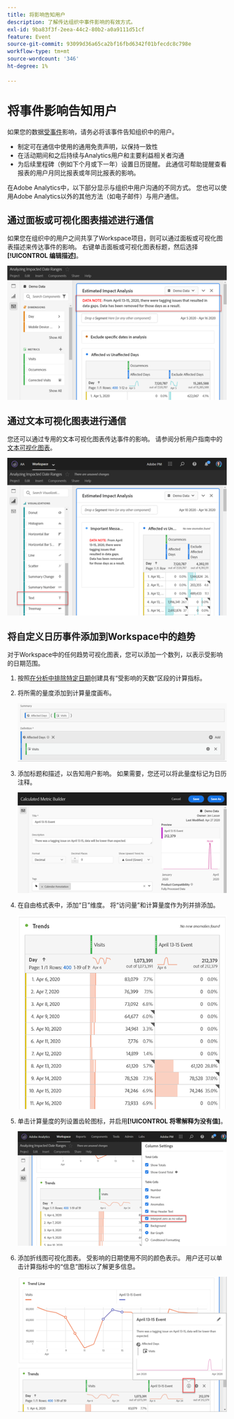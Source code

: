 ```yaml
---
title: 将影响告知用户
description: 了解传达组织中事件影响的有效方式。
exl-id: 9ba83f3f-2eea-44c2-80b2-a0a9111d51cf
feature: Event
source-git-commit: 93099d36a65ca2bf16fbd6342f01bfecdc8c798e
workflow-type: tm+mt
source-wordcount: '346'
ht-degree: 1%

---
```


# 将事件影响告知用户

如果您的数据[受事件](overview.md)影响，请务必将该事件告知组织中的用户。

* 制定可在通信中使用的通用免责声明，以保持一致性
* 在活动期间和之后持续与Analytics用户和主要利益相关者沟通
* 为后续里程碑（例如下个月或下一年）设置日历提醒。 此通信可帮助提醒查看报表的用户月同比报表或年同比报表的影响。

在Adobe Analytics中，以下部分显示与组织中用户沟通的不同方式。 您也可以使用Adobe Analytics以外的其他方法（如电子邮件）与用户通信。

## 通过面板或可视化图表描述进行通信

如果您在组织中的用户之间共享了Workspace项目，则可以通过面板或可视化图表描述来传达事件的影响。 右键单击面板或可视化图表标题，然后选择&#x200B;**[!UICONTROL 编辑描述]**。

![面板说明](assets/panel_description.png)

## 通过文本可视化图表进行通信

您还可以通过专用的文本可视化图表传达事件的影响。 请参阅分析用户指南中的[文本可视化图表](/help/analyze/analysis-workspace/visualizations/text.md)。

![文本可视化图表](assets/text_visualization.png)

## 将自定义日历事件添加到Workspace中的趋势

对于Workspace中的任何趋势可视化图表，您可以添加一个数列，以表示受影响的日期范围。

1. 按照[在分析中排除特定日期](segments.md)创建具有“受影响的天数”区段的计算指标。
1. 将所需的量度添加到计算量度画布。

   ![量度](assets/calcmetric_event.png)

1. 添加标题和描述，以告知用户影响。 如果需要，您还可以将此量度标记为日历注释。

   ![标题和描述](assets/calcmetric_title_description.png)

1. 在自由格式表中，添加“日”维度。 将“访问量”和计算量度作为列并排添加。

   ![自由格式表](assets/calcmetric_freeform.png)

1. 单击计算量度的列设置齿轮图标，并启用&#x200B;**[!UICONTROL 将零解释为没有值]**。

   ![计算量度设置](assets/calcmetric_zero_no_value.png)

1. 添加折线图可视化图表。 受影响的日期使用不同的颜色表示。 用户还可以单击计算指标中的“信息”图标以了解更多信息。

   ![信息图标](assets/calcmetric_infoicon.png)

